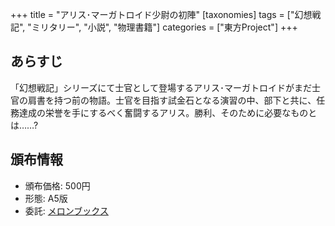 +++
title = "アリス･マーガトロイド少尉の初陣"
[taxonomies]
tags = ["幻想戦記", "ミリタリー", "小説", "物理書籍"]
categories = ["東方Project"]
+++

## あらすじ

「幻想戦記」シリーズにて士官として登場するアリス･マーガトロイドがまだ士官の肩書を持つ前の物語。士官を目指す試金石となる演習の中、部下と共に、任務達成の栄誉を手にするべく奮闘するアリス。勝利、そのために必要なものとは……? 

## 頒布情報

* 頒布価格: 500円
* 形態: A5版
* 委託: [メロンブックス](https://www.melonbooks.co.jp/detail/detail.php?product_id=149148)
